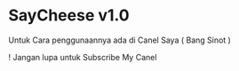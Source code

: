 # SayCheese v1.0

Untuk Cara penggunaannya ada di Canel Saya ( Bang Sinot )

! Jangan lupa untuk Subscribe My Canel
